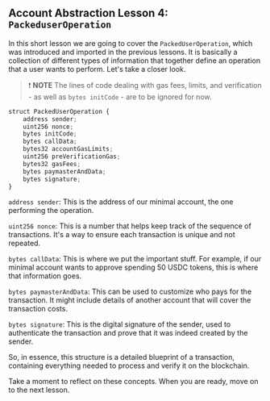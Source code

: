 ## Account Abstraction Lesson 4: `PackeduserOperation`

In this short lesson we are going to cover the `PackedUserOperation`, which was introduced and imported in the previous lessons. It is basically a collection of different types of information that together define an operation that a user wants to perform. Let's take a closer look.

> ❗ **NOTE** The lines of code dealing with gas fees, limits, and verification - as well as `bytes initCode` - are to be ignored for now.

```js
struct PackedUserOperation {
    address sender;
    uint256 nonce;
    bytes initCode;
    bytes callData;
    bytes32 accountGasLimits;
    uint256 preVerificationGas;
    bytes32 gasFees;
    bytes paymasterAndData;
    bytes signature;
}
```

`address sender`: This is the address of our minimal account, the one performing the operation.

`uint256 nonce`: This is a number that helps keep track of the sequence of transactions. It's a way to ensure each transaction is unique and not repeated.

`bytes callData`: This is where we put the important stuff. For example, if our minimal account wants to approve spending 50 USDC tokens, this is where that information goes.

`bytes paymasterAndData`: This can be used to customize who pays for the transaction. It might include details of another account that will cover the transaction costs.

`bytes signature`: This is the digital signature of the sender, used to authenticate the transaction and prove that it was indeed created by the sender.

So, in essence, this structure is a detailed blueprint of a transaction, containing everything needed to process and verify it on the blockchain.

Take a moment to reflect on these concepts. When you are ready, move on to the next lesson.
